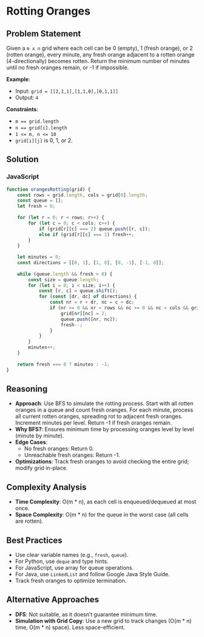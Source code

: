 # Rotting Oranges

## Problem Statement
Given a `m x n` grid where each cell can be 0 (empty), 1 (fresh orange), or 2 (rotten orange), every minute, any fresh orange adjacent to a rotten orange (4-directionally) becomes rotten. Return the minimum number of minutes until no fresh oranges remain, or -1 if impossible.

**Example**:
- Input: `grid = [[2,1,1],[1,1,0],[0,1,1]]`
- Output: `4`

**Constraints**:
- `m == grid.length`
- `n == grid[i].length`
- `1 <= m, n <= 10`
- `grid[i][j]` is 0, 1, or 2.

## Solution

### JavaScript
```javascript
function orangesRotting(grid) {
    const rows = grid.length, cols = grid[0].length;
    const queue = [];
    let fresh = 0;
    
    for (let r = 0; r < rows; r++) {
        for (let c = 0; c < cols; c++) {
            if (grid[r][c] === 2) queue.push([r, c]);
            else if (grid[r][c] === 1) fresh++;
        }
    }
    
    let minutes = 0;
    const directions = [[0, 1], [1, 0], [0, -1], [-1, 0]];
    
    while (queue.length && fresh > 0) {
        const size = queue.length;
        for (let i = 0; i < size; i++) {
            const [r, c] = queue.shift();
            for (const [dr, dc] of directions) {
                const nr = r + dr, nc = c + dc;
                if (nr >= 0 && nr < rows && nc >= 0 && nc < cols && grid[nr][nc] === 1) {
                    grid[nr][nc] = 2;
                    queue.push([nr, nc]);
                    fresh--;
                }
            }
        }
        minutes++;
    }
    
    return fresh === 0 ? minutes : -1;
}
```

## Reasoning
- **Approach**: Use BFS to simulate the rotting process. Start with all rotten oranges in a queue and count fresh oranges. For each minute, process all current rotten oranges, spreading rot to adjacent fresh oranges. Increment minutes per level. Return -1 if fresh oranges remain.
- **Why BFS?**: Ensures minimum time by processing oranges level by level (minute by minute).
- **Edge Cases**:
  - No fresh oranges: Return 0.
  - Unreachable fresh oranges: Return -1.
- **Optimizations**: Track fresh oranges to avoid checking the entire grid; modify grid in-place.

## Complexity Analysis
- **Time Complexity**: O(m * n), as each cell is enqueued/dequeued at most once.
- **Space Complexity**: O(m * n) for the queue in the worst case (all cells are rotten).

## Best Practices
- Use clear variable names (e.g., `fresh`, `queue`).
- For Python, use `deque` and type hints.
- For JavaScript, use array for queue operations.
- For Java, use `LinkedList` and follow Google Java Style Guide.
- Track fresh oranges to optimize termination.

## Alternative Approaches
- **DFS**: Not suitable, as it doesn’t guarantee minimum time.
- **Simulation with Grid Copy**: Use a new grid to track changes (O(m * n) time, O(m * n) space). Less space-efficient.